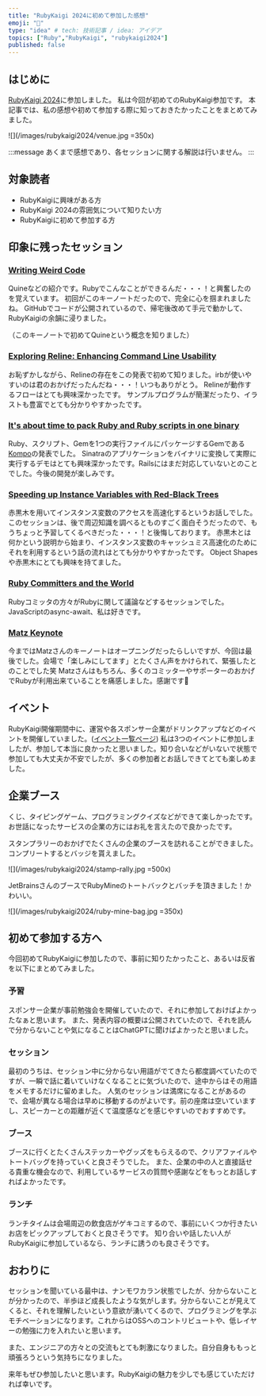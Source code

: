 ```yaml
---
title: "RubyKaigi 2024に初めて参加した感想"
emoji: "🌺"
type: "idea" # tech: 技術記事 / idea: アイデア
topics: ["Ruby","RubyKaigi", "rubykaigi2024"]
published: false
---
```


## はじめに

[RubyKaigi 2024](https://rubykaigi.org/2024/)に参加しました。
私は今回が初めてのRubyKaigi参加です。
本記事では、私の感想や初めて参加する際に知っておきたかったことをまとめてみました。

![](/images/rubykaigi2024/venue.jpg =350x)

:::message
あくまで感想であり、各セッションに関する解説は行いません。
:::

## 対象読者

- RubyKaigiに興味がある方
- RubyKaigi 2024の雰囲気について知りたい方
- RubyKaigiに初めて参加する方

## 印象に残ったセッション

### [Writing Weird Code](https://rubykaigi.org/2024/presentations/tompng.html#day1)

Quineなどの紹介です。Rubyでこんなことができるんだ・・・！と興奮したのを覚えています。
初回がこのキーノートだったので、完全に心を掴まれましたね。
GitHubでコードが公開されているので、帰宅後改めて手元で動かして、RubyKaigiの余韻に浸りました。

（このキーノートで初めてQuineという概念を知りました）

### [Exploring Reline: Enhancing Command Line Usability](https://rubykaigi.org/2024/presentations/ima1zumi.html#day1)

お恥ずかしながら、Relineの存在をこの発表で初めて知りました。irbが使いやすいのは君のおかげだったんだね・・・！いつもありがとう。
Relineが動作するフローはとても興味深かったです。
サンプルプログラムが簡潔だったり、イラストも豊富でとても分かりやすかったです。

### [It's about time to pack Ruby and Ruby scripts in one binary](https://rubykaigi.org/2024/presentations/ahogappa0613.html#day2)

Ruby、スクリプト、Gemを1つの実行ファイルにパッケージするGemである[Kompo](https://github.com/ahogappa0613/kompo)の発表でした。
Sinatraのアプリケーションをバイナリに変換して実際に実行するデモはとても興味深かったです。Railsにはまだ対応していないとのことでした。今後の開発が楽しみです。

### [Speeding up Instance Variables with Red-Black Trees](https://rubykaigi.org/2024/presentations/tenderlove.html#day3)

赤黒木を用いてインスタンス変数のアクセスを高速化するというお話しでした。このセッションは、後で周辺知識を調べるとものすごく面白そうだったので、もうちょっと予習してくるべきだった・・・！と後悔しております。
赤黒木とは何かという説明から始まり、インスタンス変数のキャッシュミス高速化のためにそれを利用するという話の流れはとても分かりやすかったです。
Object Shapesや赤黒木にとても興味を持てました。

### [Ruby Committers and the World](https://rubykaigi.org/2024/presentations/rubylangorg.html#day3)

Rubyコミッタの方々がRubyに関して議論などするセッションでした。
JavaScriptのasync-await、私は好きです。

### [Matz Keynote](https://rubykaigi.org/2024/presentations/yukihiro_matz.html#day3)

今まではMatzさんのキーノートはオープニングだったらしいですが、今回は最後でした。会場で「楽しみにしてます」とたくさん声をかけられて、緊張したとのことでした笑
Matzさんはもちろん、多くのコミッターやサポーターのおかげでRubyが利用出来ていることを痛感しました。感謝です🙏

## イベント

RubyKaigi開催期間中に、運営や各スポンサー企業がドリンクアップなどのイベントを開催していました。([イベント一覧ページ](https://rubykaigi.org/2024/events/))
私は3つのイベントに参加しましたが、参加して本当に良かったと思いました。知り合いなどがいないで状態で参加しても大丈夫か不安でしたが、多くの参加者とお話しできてとても楽しめました。

## 企業ブース

くじ、タイピングゲーム、プログラミングクイズなどができて楽しかったです。
お世話になったサービスの企業の方にはお礼を言えたので良かったです。

スタンプラリーのおかげでたくさんの企業のブースを訪れることができました。コンプリートするとバッジを貰えました。

![](/images/rubykaigi2024/stamp-rally.jpg =500x)

JetBrainsさんのブースでRubyMineのトートバックとバッチを頂きました！かわいい。

![](/images/rubykaigi2024/ruby-mine-bag.jpg =350x)

## 初めて参加する方へ

今回初めてRubyKaigiに参加したので、事前に知りたかったこと、あるいは反省を以下にまとめてみました。

### 予習

スポンサー企業が事前勉強会を開催していたので、それに参加しておけばよかったなぁと思います。
また、発表内容の概要は公開されていたので、それを読んで分からないことや気になることはChatGPTに聞けばよかったと思いました。

### セッション

最初のうちは、セッション中に分からない用語がでてきたら都度調べていたのですが、一瞬で話に着いていけなくなることに気づいたので、途中からはその用語をメモするだけに留めました。
人気のセッションは満席になることがあるので、会場が異なる場合は早めに移動するのがよいです。前の座席は空いていますし、スピーカーとの距離が近くて温度感などを感じやすいのでおすすめです。

### ブース

ブースに行くとたくさんステッカーやグッズをもらえるので、クリアファイルやトートバッグを持っていくと良さそうでした。
また、企業の中の人と直接話せる貴重な機会なので、利用しているサービスの質問や感謝などをもっとお話しすればよかったです。

### ランチ

ランチタイムは会場周辺の飲食店がゲキコミするので、事前にいくつか行きたいお店をピックアップしておくと良さそうです。
知り合いや話したい人がRubyKaigiに参加しているなら、ランチに誘うのも良さそうです。

## おわりに

セッションを聞いている最中は、ナンモワカラン状態でしたが、分からないことが分かったので、半歩ほど成長したような気がします。分からないことが見えてくると、それを理解したいという意欲が湧いてくるので、プログラミングを学ぶモチベーションになります。これからはOSSへのコントリビュートや、低レイヤーの勉強に力を入れたいと思います。

また、エンジニアの方々との交流もとても刺激になりました。自分自身ももっと頑張ろうという気持ちになりました。

来年もぜひ参加したいと思います。RubyKaigiの魅力を少しでも感じていただければ幸いです。
